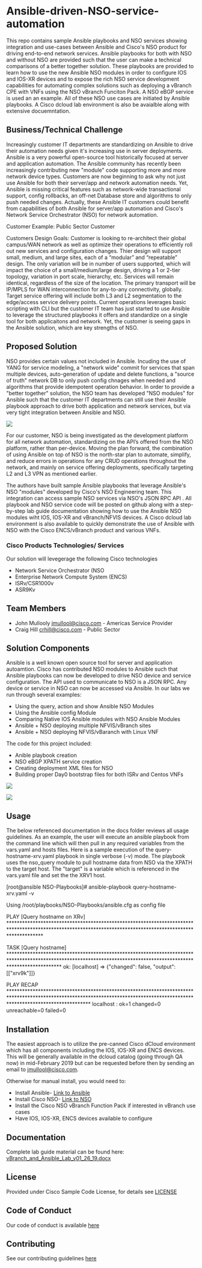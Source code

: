 # Ansible-driven-NSO-service-automation

This repo contains sample Ansible playbooks and NSO services showing integration and use-cases between Ansible and Cisco's NSO product for driving end-to-end network services. Ansible playbooks for both with NSO and without NSO are provided such that the user can make a technical comparisons of a better together solution. These playbooks are provided to learn how to use the new Ansible NSO modules in order to configure IOS and IOS-XR devices and to expose the rich NSO service development capabilities for automating complex solutions such as deploying a vBranch CPE with VNFs using the NSO vBranch Funciton Pack. A NSO eBGP service is used an an example. All of these NSO use cases are initiated by Ansible playbooks. A Cisco dcloud lab environment is also be avaialble along with extensive docuemntation. 


## Business/Technical Challenge

Increasingly customer IT departments are standardizing on Ansible to drive their automation needs given it's increasing use in server deployments. Ansible is a very powerful open-source tool historically focused at server and application automation. The Ansible community has recently been increasingly contributing new "module" code supporting more and more network device types. Customers are now beginning to ask why not just use Ansible for both their server/app and network automation needs. Yet, Ansible is missing critical features such as network-wide transactional support, config rollbacks, an off-net Database store and algorithms to only push needed changes. Actually, these Ansible IT customers could benefit from capabilities of both Ansible for server/app automation and Cisco's Network Service Orchestrator (NSO) for network automation.  

Customer Example:  Public Sector Customer
 
Customers Design Goals:  Customer is looking to re-architect their global campus/WAN network as well as optimize their operations to efficiently roll out new services and configuration changes. Thier design will support small, medium, and large sites, each of a “modular” and “repeatable” design.  The only variation will be in number of users supported, which will impact the choice of a small/medium/large design, driving a 1 or 2-tier topology, variation in port scale, hierarchy, etc. Services will remain identical, regardless of the size of the location. The primary transport will be IP/MPLS for WAN interconnection for any-to-any connectivity, globally. Target service offering will include both L3 and L2 segmentation to the edge/access service delivery points. Current operations leverages basic scripting with CLI but the customer IT team has just started to use Ansible to leverage the structured playbooks it offers and standardize on a single tool for both applicaitons and network. Yet, the customer is seeing gaps in the Ansible solution, which are key strengths of NSO.


## Proposed Solution

NSO provides certain values not included in Ansible. Incuding the use of YANG for service modeling, a "network wide" commit for services that span multiple devices, auto-generation of update and delete functions, a "source of truth" network DB to only push config chnages when needed and algorithms that provide idempotent operation behavior. In order to provide a "better together" solution, the NSO team has developed "NSO modules" for Ansible such that the customer IT departments can still use their Ansible playbook approach to drive both application and network services, but via very tight integration between Ansible and NSO. 

![](doc/page1.png)

For our customer, NSO is being investigated as the development platform for all network automation, standardizing on the API’s offered from the NSO platform, rather than per-device.  Moving the plan forward, the combination of using Ansible on top of NSO is the north-star plan to automate, simplify, and reduce errors in operations for any CRUD operations throughout the network, and mainly on service offering deployments, specifically targeting L2 and L3 VPN as mentioned earlier.

The authors have built sample Ansible playbooks that leverage Ansible's NSO "modules" developed by Cisco's NSO Engineering team. This integration can access sample NSO services via NSO's JSON RPC API . All playbook and NSO service code will be posted on github along with a step-by-step lab guide documentation showing how to use the Ansible NSO modules wiht IOS, IOS-XR and vBranch/NFVIS devices. A Cisco dcloud lab environment is also available to quickly demonstrate the use of Ansible with NSO with the Cisco ENCS/vBranch product and various VNFs.  


### Cisco Products Technologies/ Services

Our solution will levegerage the following Cisco technologies

* Network Service Orchestrator (NSO
* Enterprise Network Compute System (ENCS)
* ISRv/CSR1000v
* ASR9Kv

## Team Members

* John Mullooly <jmullool@cisco.com> - Americas Service Provider
* Craig Hill <crhill@cisco.com> - Public Sector 


## Solution Components

Ansible is a well known open source tool for server and application autoamtion. Cisco has contributed NSO modules to Ansible such that Ansible playbooks can now be developed to drive NSO device and service configuration. The API used to communicate to NSO is a JSON RPC. Any device or service in NSO can now be accessed via Ansible. In our labs we run through several examples:

* Using the query, action and show Ansible NSO Modules
* Using the Ansible config Module
* Comparing Native IOS Ansible modules with NSO Ansible Modules
* Ansible + NSO deploying multiple NFVIS/vBranch sites
* Ansible + NSO deploying NFVIS/vBaranch with Linux VNF

The code for this project included:

* Anible playbook creation
* NSO eBGP XPATH service creation
* Creating deployment XML files for NSO
* Building proper Day0 bootstrap files for both ISRv and Centos VNFs

![](doc/page2.png)

![](doc/page3.png)


## Usage

The below referenced documentation in the docs folder reviews all usage guidelines. As an example, the user will execute an ansible playbook from the command line which will then pull in any required variables from the vars.yaml and hosts files. Here is a sample execution of the query-hostname-xrv.yaml playbook in single verbose (-v) mode. The playbook uses the nso_query module to pull hostname data from NSO via the XPATH to the target host. The "target" is a variable which is referenced in the vars.yaml file and set the the XRV1 host.

[root@ansible NSO-Playbooks]# ansible-playbook query-hostname-xrv.yaml -v

Using /root/playbooks/NSO-Playbooks/ansible.cfg as config file

PLAY [Query hostname on XRv] ************************************************************************************************************************************************************

TASK [Query hostname] *******************************************************************************************************************************************************************
ok: [localhost] => {"changed": false, "output": [["xrv9k"]]}

PLAY RECAP ******************************************************************************************************************************************************************************
localhost                  : ok=1    changed=0    unreachable=0    failed=0 


## Installation

The easiest approach is to utilize the pre-canned Cisco dCloud environment which has all components including the IOS, IOS-XR and ENCS devices. This will be generally available in the dcloud catalog (going through QA now) in mid-February 2019 but can be requested before then by sending an email to jmullool@cisco.com. 

Otherwise for manual install, you would need to:

* Install Ansible- [Link to Ansible](https://docs.ansible.com/ansible/latest/installation_guide/intro_installation.html)
* Install Cisco NSO- [Link to NSO](https://developer.cisco.com/docs/nso/#!getting-nso/getting-nso)
* Install the Cisco NSO vBranch Function Pack if interested in vBranch use cases
* Have IOS, IOS-XR, ENCS devices available to configure

## Documentation

Complete lab guide material can be found here:
[vBranch_and_Ansible_Lab_v01_26_19.docx](https://github.com/jmullool/Ansible-driven-NSO-service-automation/blob/master/doc/vBranch_and_Ansible_Lab_v01_26_19.docx)


## License

Provided under Cisco Sample Code License, for details see [LICENSE](./LICENSE.md)

## Code of Conduct

Our code of conduct is available [here](./CODE_OF_CONDUCT.md)

## Contributing

See our contributing guidelines [here](./CONTRIBUTING.md)
